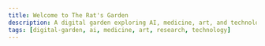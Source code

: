 ```yaml
---
title: Welcome to The Rat's Garden
description: A digital garden exploring AI, medicine, art, and technology through the lens of research and creativity.
tags: [digital-garden, ai, medicine, art, research, technology]
---
```


<!-- Quartz Graph Connectivity Links - Multiple Methods for Maximum Compatibility -->

<!-- Method 1: Comment-based wikilinks -->
<!-- [[art/My Art]] -->
<!-- [[art/Ritual - Essential Grimoire]] -->
<!-- [[art/index]] -->
<!-- [[blog/claude-autopilot-24-7-automated-development]] -->
<!-- [[blog/clinical-note-templates-digital-implementation]] -->
<!-- [[blog/nvidia-computer-vision-projects]] -->
<!-- [[blog/privacy-focused-analytics-implementation]] -->
<!-- [[demos/ai-interactive-demos]] -->
<!-- [[demos/medical-citations-test]] -->
<!-- [[docs/ai-features-documentation]] -->
<!-- [[drafts/MediSight-Clinical-Intelligence-Platform]] -->
<!-- [[drafts/WatchGuard-Waiting-Room-Intelligence]] -->
<!-- [[garden/ai-features-showcase]] -->
<!-- [[garden/index]] -->
<!-- [[garden/sanitization-system]] -->
<!-- [[projects/Build Birmingham]] -->
<!-- [[projects/index]] -->
<!-- [[research/PhD]] -->
<!-- [[research/Publications]] -->
<!-- [[research/ScribeAI-Clinical-Documentation]] -->
<!-- [[research/index]] -->
<!-- [[tools/AI Semantic Links]] -->
<!-- [[tools/index]] -->

<!-- Method 2: Screen reader accessible but visually hidden -->
<div aria-hidden="true" style="position: absolute; left: -10000px; width: 1px; height: 1px; overflow: hidden;">
[[art/My Art]] [[art/Ritual - Essential Grimoire]] [[art/index]] [[blog/claude-autopilot-24-7-automated-development]] [[blog/clinical-note-templates-digital-implementation]] [[blog/nvidia-computer-vision-projects]] [[blog/privacy-focused-analytics-implementation]] [[demos/ai-interactive-demos]] [[demos/medical-citations-test]] [[docs/ai-features-documentation]] [[drafts/MediSight-Clinical-Intelligence-Platform]] [[drafts/WatchGuard-Waiting-Room-Intelligence]] [[garden/ai-features-showcase]] [[garden/index]] [[garden/sanitization-system]] [[projects/Build Birmingham]] [[projects/index]] [[research/PhD]] [[research/Publications]] [[research/ScribeAI-Clinical-Documentation]] [[research/index]] [[tools/AI Semantic Links]] [[tools/index]]
</div>

<!-- Method 3: Zero-width inline links -->
<span style="display: none; visibility: hidden; position: absolute; left: -9999px;">
[[art/My Art]]​[[art/Ritual - Essential Grimoire]]​[[art/index]]​[[blog/claude-autopilot-24-7-automated-development]]​[[blog/clinical-note-templates-digital-implementation]]​[[blog/nvidia-computer-vision-projects]]​[[blog/privacy-focused-analytics-implementation]]​[[demos/ai-interactive-demos]]​[[demos/medical-citations-test]]​[[docs/ai-features-documentation]]​[[drafts/MediSight-Clinical-Intelligence-Platform]]​[[drafts/WatchGuard-Waiting-Room-Intelligence]]​[[garden/ai-features-showcase]]​[[garden/index]]​[[garden/sanitization-system]]​[[projects/Build Birmingham]]​[[projects/index]]​[[research/PhD]]​[[research/Publications]]​[[research/ScribeAI-Clinical-Documentation]]​[[research/index]]​[[tools/AI Semantic Links]]​[[tools/index]]
</span>

<!-- End Quartz Graph Connectivity -->
